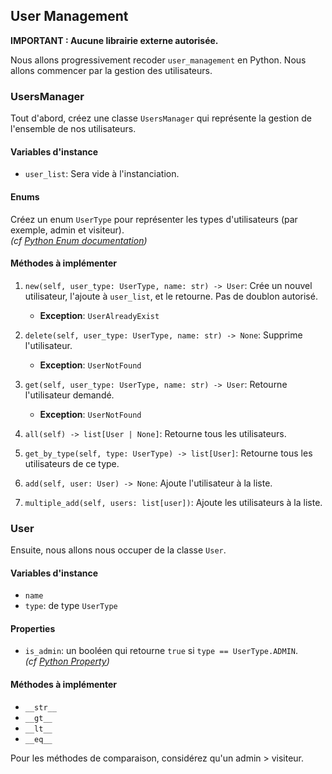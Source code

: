 ## User Management

**IMPORTANT : Aucune librairie externe autorisée.**

Nous allons progressivement recoder `user_management` en Python. Nous allons commencer par la gestion des utilisateurs.

### UsersManager

Tout d'abord, créez une classe `UsersManager` qui représente la gestion de l'ensemble de nos utilisateurs.

#### Variables d'instance
- `user_list`: Sera vide à l'instanciation.

#### Enums
Créez un enum `UserType` pour représenter les types d'utilisateurs (par exemple, admin et visiteur).  
*(cf [Python Enum documentation](https://docs.python.org/fr/3/library/enum.html))*

#### Méthodes à implémenter
1. `new(self, user_type: UserType, name: str) -> User`: Crée un nouvel utilisateur, l'ajoute à `user_list`, et le retourne. Pas de doublon autorisé.  
    - **Exception**: `UserAlreadyExist`
    
2. `delete(self, user_type: UserType, name: str) -> None`: Supprime l'utilisateur.  
    - **Exception**: `UserNotFound`

3. `get(self, user_type: UserType, name: str) -> User`: Retourne l'utilisateur demandé.  
    - **Exception**: `UserNotFound`

4. `all(self) -> list[User | None]`: Retourne tous les utilisateurs.

5. `get_by_type(self, type: UserType) -> list[User]`: Retourne tous les utilisateurs de ce type.

6. `add(self, user: User) -> None`: Ajoute l'utilisateur à la liste.

7. `multiple_add(self, users: list[user])`: Ajoute les utilisateurs à la liste.

### User

Ensuite, nous allons nous occuper de la classe `User`.

#### Variables d'instance
- `name`
- `type`: de type `UserType`

#### Properties
- `is_admin`: un booléen qui retourne `true` si `type == UserType.ADMIN`.  
    *(cf [Python Property](https://realpython.com/python-property/))*

#### Méthodes à implémenter
- `__str__`
- `__gt__`
- `__lt__`
- `__eq__`

Pour les méthodes de comparaison, considérez qu'un admin > visiteur.
